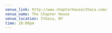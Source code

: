 ```yaml
---
venue_link: http://www.chapterhouseithaca.com/
venue_name: The Chapter House
venue_location: Ithaca, NY
time: 10:00pm
---
```


